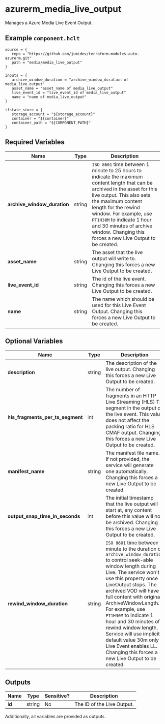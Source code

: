 # azurerm_media_live_output

Manages a Azure Media Live Event Output.

## Example `component.hclt`

```hcl
source = {
   repo = "https://github.com/jumidev/terraform-modules-auto-azurerm.git" 
   path = "media/media_live_output" 
}

inputs = {
   archive_window_duration = "archive_window_duration of media_live_output" 
   asset_name = "asset_name of media_live_output" 
   live_event_id = "live_event_id of media_live_output" 
   name = "name of media_live_output" 
}

tfstate_store = {
   storage_account = "${storage_account}" 
   container = "${container}" 
   container_path = "${COMPONENT_PATH}" 
}

```

## Required Variables

| Name | Type |  Description |
| ---- | --------- |  ----------- |
| **archive_window_duration** | string |  `ISO 8601` time between 1 minute to 25 hours to indicate the maximum content length that can be archived in the asset for this live output. This also sets the maximum content length for the rewind window. For example, use `PT1H30M` to indicate 1 hour and 30 minutes of archive window. Changing this forces a new Live Output to be created. | 
| **asset_name** | string |  The asset that the live output will write to. Changing this forces a new Live Output to be created. | 
| **live_event_id** | string |  The id of the live event. Changing this forces a new Live Output to be created. | 
| **name** | string |  The name which should be used for this Live Event Output. Changing this forces a new Live Output to be created. | 

## Optional Variables

| Name | Type |  Description |
| ---- | --------- |  ----------- |
| **description** | string |  The description of the live output. Changing this forces a new Live Output to be created. | 
| **hls_fragments_per_ts_segment** | int |  The number of fragments in an HTTP Live Streaming (HLS) TS segment in the output of the live event. This value does not affect the packing ratio for HLS CMAF output. Changing this forces a new Live Output to be created. | 
| **manifest_name** | string |  The manifest file name. If not provided, the service will generate one automatically. Changing this forces a new Live Output to be created. | 
| **output_snap_time_in_seconds** | int |  The initial timestamp that the live output will start at, any content before this value will not be archived. Changing this forces a new Live Output to be created. | 
| **rewind_window_duration** | string |  `ISO 8601` time between 1 minute to the duration of `archive_window_duration` to control seek-able window length during Live. The service won't use this property once LiveOutput stops. The archived VOD will have full content with original ArchiveWindowLength. For example, use `PT1H30M` to indicate 1 hour and 30 minutes of rewind window length. Service will use implicit default value 30m only if Live Event enables LL. Changing this forces a new Live Output to be created. | 



## Outputs

| Name | Type | Sensitive? | Description |
| ---- | ---- | --------- | --------- |
| **id** | string | No  | The ID of the Live Output. | 

Additionally, all variables are provided as outputs.

